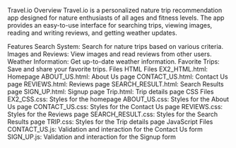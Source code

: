 Travel.io
Overview
Travel.io is a personalized nature trip recommendation app designed for nature enthusiasts of all ages and fitness levels. The app provides an easy-to-use interface for searching trips, viewing images, reading and writing reviews, and getting weather updates.

Features
Search System: Search for nature trips based on various criteria.
Images and Reviews: View images and read reviews from other users.
Weather Information: Get up-to-date weather information.
Favorite Trips: Save and share your favorite trips.
Files
HTML Files
EX2_HTML.html: Homepage
ABOUT_US.html: About Us page
CONTACT_US.html: Contact Us page
REVIEWS.html: Reviews page
SEARCHֹֹ_RESULT.html: Search Results page
SIGNּ_UP.html: Signup page
Trip.html: Trip details page
CSS Files
EX2_CSS.css: Styles for the homepage
ABOUT_US.css: Styles for the About Us page
CONTACTֹ_US.css: Styles for the Contact Us page
REVIEWS.css: Styles for the Reviews page
SEARCHֹֹ_RESULT.css: Styles for the Search Results page
TRIP.css: Styles for the Trip details page
JavaScript Files
CONTACT_US.js: Validation and interaction for the Contact Us form
SIGNֹ_UP.js: Validation and interaction for the Signup form
